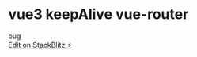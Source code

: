 # vue3 keepAlive vue-router
bug  
[Edit on StackBlitz ⚡️](https://stackblitz.com/edit/vitejs-vite-g1chzb)